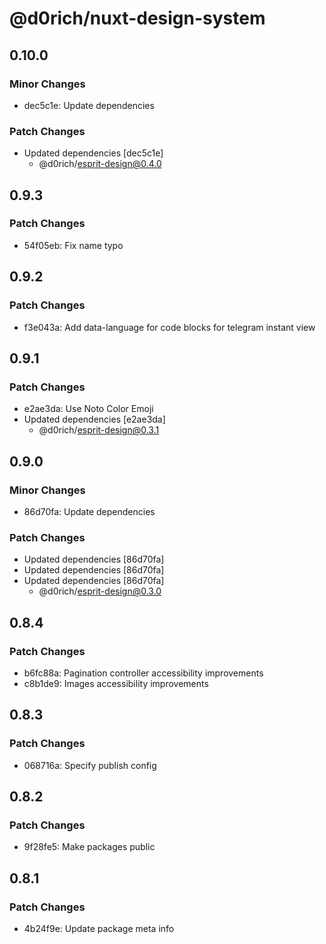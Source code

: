 # @d0rich/nuxt-design-system

## 0.10.0

### Minor Changes

- dec5c1e: Update dependencies

### Patch Changes

- Updated dependencies [dec5c1e]
  - @d0rich/esprit-design@0.4.0

## 0.9.3

### Patch Changes

- 54f05eb: Fix name typo

## 0.9.2

### Patch Changes

- f3e043a: Add data-language for code blocks for telegram instant view

## 0.9.1

### Patch Changes

- e2ae3da: Use Noto Color Emoji
- Updated dependencies [e2ae3da]
  - @d0rich/esprit-design@0.3.1

## 0.9.0

### Minor Changes

- 86d70fa: Update dependencies

### Patch Changes

- Updated dependencies [86d70fa]
- Updated dependencies [86d70fa]
- Updated dependencies [86d70fa]
  - @d0rich/esprit-design@0.3.0

## 0.8.4

### Patch Changes

- b6fc88a: Pagination controller accessibility improvements
- c8b1de9: Images accessibility improvements

## 0.8.3

### Patch Changes

- 068716a: Specify publish config

## 0.8.2

### Patch Changes

- 9f28fe5: Make packages public

## 0.8.1

### Patch Changes

- 4b24f9e: Update package meta info

